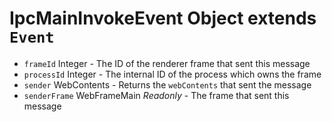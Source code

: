 # IpcMainInvokeEvent Object extends `Event`

* `frameId` Integer - The ID of the renderer frame that sent this message
* `processId` Integer - The internal ID of the process which owns the frame
* `sender` WebContents - Returns the `webContents` that sent the message
* `senderFrame` WebFrameMain _Readonly_ - The frame that sent this message
